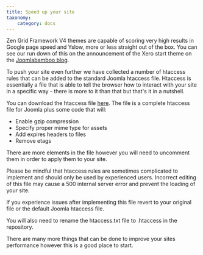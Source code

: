 ```yaml
---
title: Speed up your site
taxonomy:
    category: docs
---
```


Zen Grid Framework V4 themes are capable of scoring very high results in Google page speed and Yslow, more or less straight out of the box. You can see our run down of this on the announcement of the Xero start theme on the <a href="http://www.joomlabamboo.com/blog/template-news/introducing-xero">Joomlabamboo blog</a>.

To push your site even further we have collected a number of htaccess rules that can be added to the standard Joomla htaccess file.  Htaccess is essentially a file that is able to tell the browser how to interact with your site in a specific way - there is more to it than that but that's it in a nutshell.

You can download the htaccess file <a href="https://github.com/locii/zgf4-htaccess">here</a>. The file is a complete htaccess file for Joomla plus some code that will:

- Enable gzip compression
- Specify proper mime type for assets
- Add expires headers to files
- Remove etags

There are more elements in the file however you will need to uncomment them in order to apply them to your site.

Please be mindful that htaccess rules are sometimes complicated to implement and should only be used by experienced users. Incorrect editing of this file may cause a 500 internal server error and prevent the loading of your site.

If you experience issues after implementing this file revert to your original file or the default Joomla htaccess file.

You will also need to rename the htaccess.txt file to .htaccess in the repository.

There are many more things that can be done to improve your sites performance however this is a good place to start.
